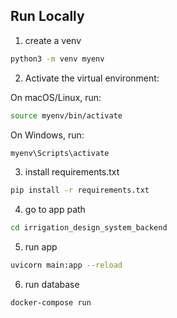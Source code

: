 ## Run Locally

1. create a venv

```bash
python3 -m venv myenv
```

2. Activate the virtual environment:

On macOS/Linux, run:

```bash
source myenv/bin/activate
```

On Windows, run:

```bash
myenv\Scripts\activate
```

3. install requirements.txt

```bash
pip install -r requirements.txt
```

4. go to app path

```bash
cd irrigation_design_system_backend
```

5. run app

```bash
uvicorn main:app --reload
```

6. run database

```bash
docker-compose run
```
